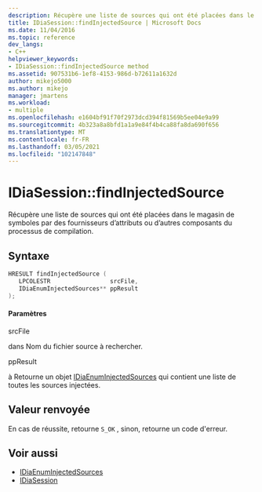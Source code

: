 ```yaml
---
description: Récupère une liste de sources qui ont été placées dans le magasin de symboles par des fournisseurs d’attributs ou d’autres composants du processus de compilation.
title: IDiaSession::findInjectedSource | Microsoft Docs
ms.date: 11/04/2016
ms.topic: reference
dev_langs:
- C++
helpviewer_keywords:
- IDiaSession::findInjectedSource method
ms.assetid: 907531b6-1ef8-4153-986d-b72611a1632d
author: mikejo5000
ms.author: mikejo
manager: jmartens
ms.workload:
- multiple
ms.openlocfilehash: e1604bf91f70f2973dcd394f81569b5ee04e9a99
ms.sourcegitcommit: 4b323a8a8bfd1a1a9e84f4b4ca88fa8da690f656
ms.translationtype: MT
ms.contentlocale: fr-FR
ms.lasthandoff: 03/05/2021
ms.locfileid: "102147848"
---
```

# <a name="idiasessionfindinjectedsource"></a>IDiaSession::findInjectedSource
Récupère une liste de sources qui ont été placées dans le magasin de symboles par des fournisseurs d’attributs ou d’autres composants du processus de compilation.

## <a name="syntax"></a>Syntaxe

```C++
HRESULT findInjectedSource ( 
   LPCOLESTR                 srcFile,
   IDiaEnumInjectedSources** ppResult
);
```

#### <a name="parameters"></a>Paramètres
 srcFile

dans Nom du fichier source à rechercher.

 ppResult

à Retourne un objet [IDiaEnumInjectedSources](../../debugger/debug-interface-access/idiaenuminjectedsources.md) qui contient une liste de toutes les sources injectées.

## <a name="return-value"></a>Valeur renvoyée
 En cas de réussite, retourne `S_OK` , sinon, retourne un code d'erreur.

## <a name="see-also"></a>Voir aussi
- [IDiaEnumInjectedSources](../../debugger/debug-interface-access/idiaenuminjectedsources.md)
- [IDiaSession](../../debugger/debug-interface-access/idiasession.md)
